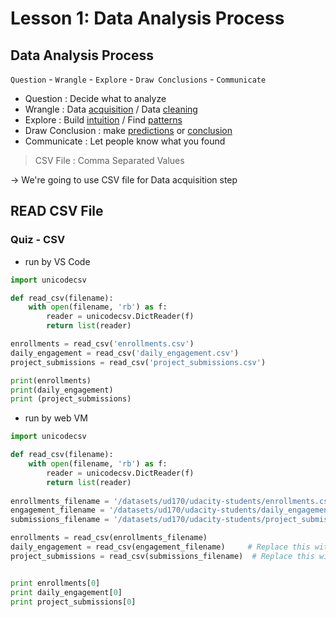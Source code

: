 # Lesson 1: Data Analysis Process

## Data Analysis Process

`Question` - `Wrangle` - `Explore` - `Draw Conclusions` - `Communicate`

- Question : Decide what to analyze
- Wrangle : Data <u>acquisition</u> / Data <u>cleaning</u>
- Explore : Build <u>intuition</u> / Find <u>patterns</u>
- Draw Conclusion : make <u>predictions</u> or <u>conclusion</u>
- Communicate : Let people know what you found



> CSV File : Comma Separated Values

-> We're going to use CSV file for Data acquisition step



## READ CSV File

### Quiz - CSV

- run by VS Code

```python
import unicodecsv

def read_csv(filename):
    with open(filename, 'rb') as f:
    	reader = unicodecsv.DictReader(f)
    	return list(reader)

enrollments = read_csv('enrollments.csv')
daily_engagement = read_csv('daily_engagement.csv')
project_submissions = read_csv('project_submissions.csv')

print(enrollments)
print(daily_engagement)
print (project_submissions)
```

- run by web VM

```python
import unicodecsv

def read_csv(filename):
    with open(filename, 'rb') as f:
        reader = unicodecsv.DictReader(f)
        return list(reader)
        
enrollments_filename = '/datasets/ud170/udacity-students/enrollments.csv'
engagement_filename = '/datasets/ud170/udacity-students/daily_engagement.csv'
submissions_filename = '/datasets/ud170/udacity-students/project_submissions.csv'

enrollments = read_csv(enrollments_filename)
daily_engagement = read_csv(engagement_filename)     # Replace this with your code
project_submissions = read_csv(submissions_filename)  # Replace this with your code


print enrollments[0]
print daily_engagement[0]
print project_submissions[0]
```


